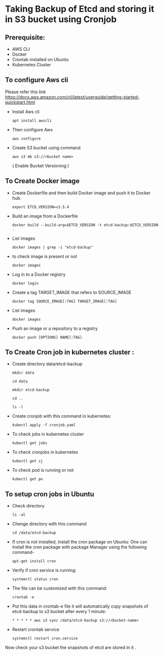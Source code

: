# Taking Backup of Etcd and storing it in S3 bucket using Cronjob


## Prerequisite:
- AWS CLI
- Docker
- Crontab installed on Ubuntu
- Kubernetes Cluster
## To configure Aws cli
 Please refer this link https://docs.aws.amazon.com/cli/latest/userguide/getting-started-quickstart.html
- Install Aws cli 

      apt install awscli
- Then configure Aws
 
      aws configure
- Create S3 bucket using command
       
      aws s3 mb s3://<bucket name>
  ( Enable Bucket Versioning )     
## To Create Docker image 

- Create Dockerfile and then build Docker image and push it to Docker hub.

      export ETCD_VERSION=v3.5.4
- Build an image from a Dockerfile
      
      docker build --build-arg=$ETCD_VERSION -t etcd-backup:$ETCD_VERSION .
- List images

      docker images | grep -i "etcd-backup"
- to check image is present or not

      docker images
 - Log in to a Docker registry
 
       docker login

 - Create a tag TARGET_IMAGE that refers to SOURCE_IMAGE

       docker tag SOURCE_IMAGE[:TAG] TARGET_IMAGE[:TAG]
 - List images

       docker images
 - Push an image or a repository to a registry

       docker push [OPTIONS] NAME[:TAG]

## To Create Cron job in kubernetes cluster :
- Create directory data/etcd-backup

      mkdir data

      cd data

      mkdir etcd-backup

      cd ..

      ls -l

 - Create cronjob with this command in kubernetes:

       kubectl apply -f cronjob.yaml
 - To check jobs in kubernetes cluster

       kubectl get jobs     
 - To check cronjobs in kubernetes

       kubectl get cj

 - To check pod is running or not

       kubectl get po      


## To setup cron jobs in Ubuntu

- Check directory
      
      ls -al
- Chenge directory with this command 

      cd /data/etcd-backup
- If cron is not installed, install the cron package on Ubuntu:
   One can Install the cron package with package Manager using the following command-
  
      apt-get install cron
- Verify if cron service is running:

      systemctl status cron
- The file can be customized with this command:

      crontab -e

- Put this data in crontab-e file it will automatically copy snapshots of etcd-backup to s3 bucket after every 1 minute:
     
      * * * * * aws s3 sync /data/etcd-backup s3://<bucket-name>

- Restart crontab service
    
      systemctl restart cron.service

Now check your s3 bucket the snapshots of etcd are stored in it .
